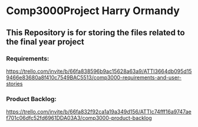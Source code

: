 # Comp3000Project Harry Ormandy
## This Repository is for storing the files related to the final year project

### Requirements: 
https://trello.com/invite/b/66fa838596b9ac15628a63a9/ATTI3664db095d159466e83680a8f410c7549BAC5513/comp3000-requirements-and-user-stories

### Product Backlog: 
https://trello.com/invite/b/66fa832f92ca1a19a349d156/ATTIc74fff16a9747aef701c06dfc52fd6961DDA03A3/comp3000-product-backlog

